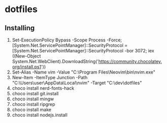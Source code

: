 # dotfiles

## Installing
1. Set-ExecutionPolicy Bypass -Scope Process -Force; [System.Net.ServicePointManager]::SecurityProtocol = [System.Net.ServicePointManager]::SecurityProtocol -bor 3072; iex ((New-Object System.Net.WebClient).DownloadString('https://community.chocolatey.org/install.ps1'))
2. Set-Alias -Name vim -Value "C:\Program Files\Neovim\bin\nvim.exe"
3. New-Item -ItemType Junction -Path "C:\Users\user\AppData\Local\nvim" -Target "C:\dev\dotfiles"
4. choco install nerd-fonts-hack
5. choco install git.install
6. choco install mingw
7. choco install ripgrep
8. choco install make
9. choco install nodejs.install
